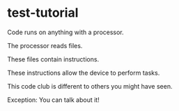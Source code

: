 # test-tutorial

Code runs on anything with a processor.

The processor reads files.

These files contain instructions.

These instructions allow the device to perform tasks.

This code club is different to others you might have seen.

Exception: You can talk about it!

